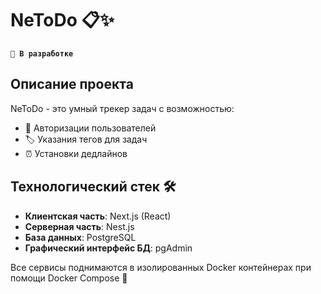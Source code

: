 # NeToDo 📋✨  
**`🚧 В разработке`**  

## Описание проекта  
NeToDo - это умный трекер задач с возможностью:  
- 🔐 Авторизации пользователей  
- 🏷️ Указания тегов для задач  
- ⏰ Установки дедлайнов  

## Технологический стек 🛠️  
- **Клиентская часть**: Next.js (React)  
- **Серверная часть**: Nest.js  
- **База данных**: PostgreSQL  
- **Графический интерфейс БД**: pgAdmin 

Все сервисы поднимаются в изолированных Docker контейнерах при помощи Docker Compose 🐳  

